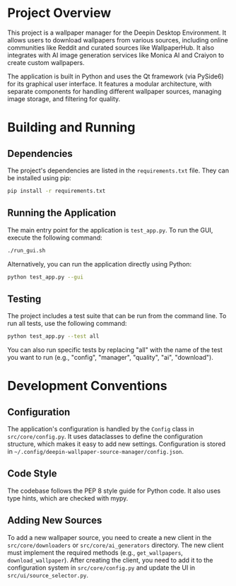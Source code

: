 # Project Overview

This project is a wallpaper manager for the Deepin Desktop Environment. It allows users to download wallpapers from various sources, including online communities like Reddit and curated sources like WallpaperHub. It also integrates with AI image generation services like Monica AI and Craiyon to create custom wallpapers.

The application is built in Python and uses the Qt framework (via PySide6) for its graphical user interface. It features a modular architecture, with separate components for handling different wallpaper sources, managing image storage, and filtering for quality.

# Building and Running

## Dependencies

The project's dependencies are listed in the `requirements.txt` file. They can be installed using pip:

```bash
pip install -r requirements.txt
```

## Running the Application

The main entry point for the application is `test_app.py`. To run the GUI, execute the following command:

```bash
./run_gui.sh
```

Alternatively, you can run the application directly using Python:

```bash
python test_app.py --gui
```

## Testing

The project includes a test suite that can be run from the command line. To run all tests, use the following command:

```bash
python test_app.py --test all
```

You can also run specific tests by replacing "all" with the name of the test you want to run (e.g., "config", "manager", "quality", "ai", "download").

# Development Conventions

## Configuration

The application's configuration is handled by the `Config` class in `src/core/config.py`. It uses dataclasses to define the configuration structure, which makes it easy to add new settings. Configuration is stored in `~/.config/deepin-wallpaper-source-manager/config.json`.

## Code Style

The codebase follows the PEP 8 style guide for Python code. It also uses type hints, which are checked with mypy.

## Adding New Sources

To add a new wallpaper source, you need to create a new client in the `src/core/downloaders` or `src/core/ai_generators` directory. The new client must implement the required methods (e.g., `get_wallpapers`, `download_wallpaper`). After creating the client, you need to add it to the configuration system in `src/core/config.py` and update the UI in `src/ui/source_selector.py`.
